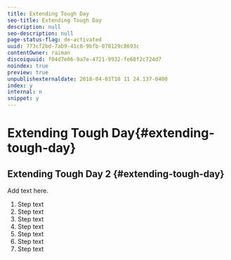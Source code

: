 ```yaml
---
title: Extending Tough Day
seo-title: Extending Tough Day
description: null
seo-description: null
page-status-flag: de-activated
uuid: 773cf2bd-7ab9-41c8-9bfb-078129c8693c
contentOwner: raiman
discoiquuid: f04d7e06-9a7e-4721-9932-fe68f2c724d7
noindex: true
preview: true
unpublishexternaldate: 2018-04-03T10 11 24.137-0400
index: y
internal: n
snippet: y
---
```


# Extending Tough Day{#extending-tough-day}

## Extending Tough Day 2 {#extending-tough-day}

Add text here.

1. Step text
1. Step text
1. Step text
1. Step text
1. Step text
1. Step text
1. Step text

